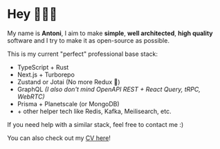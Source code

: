 <!--
<p align="center">
  <img src="https://user-images.githubusercontent.com/29360707/146340410-2e99e81a-bf4b-40bf-ac39-9d51d5923ecd.png" width="700px" alt="profile info" />  
</p> 
-->

<!-- 
Text version:

# Hey, nice to meet you!

My name is **Antoni**, I like coding and optimising things.

I'm doing *full-stack* development professionally, focusing on *TypeScript*, *React*, *Node.js* and *GraphQL*.

I also enjoy learning new things, teaching what I know best and creating open-source software.

If you like any of my open-source projects you see below, please give them a star! 😇 -->


# Hey 👋👋👋

My name is **Antoni**, I aim to make **simple**, **well architected**, **high quality** software and I try to make it as open-source as possible.

This is my current "perfect" professional base stack:

- TypeScript + Rust
- Next.js + Turborepo
- Zustand or Jotai (No more Redux 💩)
- GraphQL _(I also don't mind OpenAPI REST + React Query, tRPC, WebRTC)_
- Prisma + Planetscale (or MongoDB)
- \+ other helper tech like Redis, Kafka, Meilisearch, etc.

If you need help with a similar stack, feel free to contact me :)

You can also check out my [CV here](https://read.cv/antoni)!
